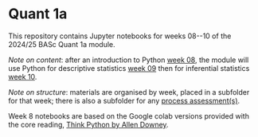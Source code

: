# Quant 1a

This repository contains Jupyter notebooks for weeks 08--10 of the
2024/25 BASc Quant 1a module.

*Note on content*: after an introduction to Python [week
08](./week-08), the module will use Python for descriptive statistics
[week 09](./week-09) then for inferential statistics [week
10](./week-10).

*Note on structure*: materials are organised by week, placed in a
 subfolder for that week; there is also a subfolder for any [process
 assessment(s)](./process-assessments).

Week 8 notebooks are based on the Google colab versions provided with
the core reading, [Think Python by Allen
Downey](https://allendowney.github.io/ThinkPython/index.html).